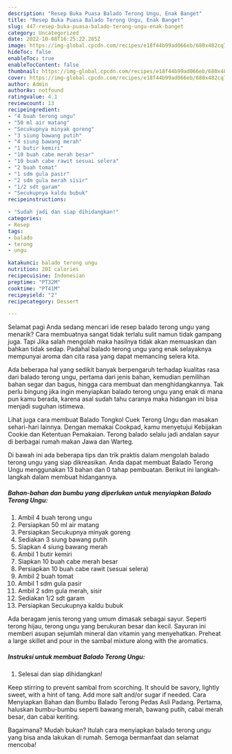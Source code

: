 ```yaml
---
description: "Resep Buka Puasa Balado Terong Ungu, Enak Banget"
title: "Resep Buka Puasa Balado Terong Ungu, Enak Banget"
slug: 447-resep-buka-puasa-balado-terong-ungu-enak-banget
category: Uncategorized
date: 2022-10-08T16:25:22.285Z
image: https://img-global.cpcdn.com/recipes/e18f44b99ad066eb/680x482cq70/balado-terong-ungu-foto-resep-utama.jpg
hideToc: false
enableToc: true
enableTocContent: false
thumbnail: https://img-global.cpcdn.com/recipes/e18f44b99ad066eb/680x482cq70/balado-terong-ungu-foto-resep-utama.jpg
cover: https://img-global.cpcdn.com/recipes/e18f44b99ad066eb/680x482cq70/balado-terong-ungu-foto-resep-utama.jpg
author: Admin
authorAv: notfound
ratingvalue: 4.1
reviewcount: 13
recipeingredient:
- "4 buah terong ungu"
- "50 ml air matang"
- "Secukupnya minyak goreng"
- "3 siung bawang putih"
- "4 siung bawang merah"
- "1 butir kemiri"
- "10 buah cabe merah besar"
- "10 buah cabe rawit sesuai selera"
- "2 buah tomat"
- "1 sdm gula pasir"
- "2 sdm gula merah sisir"
- "1/2 sdt garam"
- "Secukupnya kaldu bubuk"
recipeinstructions:

- "Sudah jadi dan siap dihidangkan!"
categories:
- Resep
tags:
- balado
- terong
- ungu

katakunci: balado terong ungu 
nutrition: 201 calories
recipecuisine: Indonesian
preptime: "PT32M"
cooktime: "PT41M"
recipeyield: "2"
recipecategory: Dessert

---
```



Selamat pagi Anda sedang mencari ide resep balado terong ungu yang menarik? Cara membuatnya sangat tidak terlalu sulit namun tidak gampang juga. Tapi Jika salah mengolah maka hasilnya tidak akan memuaskan dan bahkan tidak sedap. Padahal balado terong ungu yang enak selayaknya mempunyai aroma dan cita rasa yang dapat memancing selera kita.


Ada beberapa hal yang sedikit banyak berpengaruh terhadap kualitas rasa dari balado terong ungu, pertama dari jenis bahan, kemudian pemilihan bahan segar dan bagus, hingga cara membuat dan menghidangkannya. Tak perlu bingung jika ingin menyiapkan balado terong ungu yang enak di mana pun kamu berada, karena asal sudah tahu caranya maka hidangan ini bisa menjadi suguhan istimewa.

Lihat juga cara membuat Balado Tongkol Cuek Terong Ungu dan masakan sehari-hari lainnya. Dengan memakai Cookpad, kamu menyetujui Kebijakan Cookie dan Ketentuan Pemakaian. Terong balado selalu jadi andalan sayur di berbagai rumah makan Jawa dan Warteg.


Di bawah ini ada beberapa tips dan trik praktis dalam mengolah balado terong ungu yang siap dikreasikan. Anda dapat membuat Balado Terong Ungu menggunakan 13 bahan dan 0 tahap pembuatan. Berikut ini langkah-langkah dalam membuat hidangannya.

<!--inarticleads1-->

##### Bahan-bahan dan bumbu yang diperlukan untuk menyiapkan Balado Terong Ungu:

1. Ambil 4 buah terong ungu
1. Persiapkan 50 ml air matang
1. Persiapkan Secukupnya minyak goreng
1. Sediakan 3 siung bawang putih
1. Siapkan 4 siung bawang merah
1. Ambil 1 butir kemiri
1. Siapkan 10 buah cabe merah besar
1. Persiapkan 10 buah cabe rawit (sesuai selera)
1. Ambil 2 buah tomat
1. Ambil 1 sdm gula pasir
1. Ambil 2 sdm gula merah, sisir
1. Sediakan 1/2 sdt garam
1. Persiapkan Secukupnya kaldu bubuk


Ada beragam jenis terong yang umum dimasak sebagai sayur. Seperti terong hijau, terong ungu yang berukuran besar dan kecil. Sayuran ini memberi asupan sejumlah mineral dan vitamin yang menyehatkan. Preheat a large skillet and pour in the sambal mixture along with the aromatics. 

<!--inarticleads2-->

##### Instruksi untuk membuat Balado Terong Ungu:


1. Selesai dan siap dihidangkan!

Keep stirring to prevent sambal from scorching. It should be savory, lightly sweet, with a hint of tang. Add more salt and/or sugar if needed. Cara Menyiapkan Bahan dan Bumbu Balado Terong Pedas Asli Padang. Pertama, haluskan bumbu-bumbu seperti bawang merah, bawang putih, cabai merah besar, dan cabai keriting. 

Bagaimana? Mudah bukan? Itulah cara menyiapkan balado terong ungu yang bisa anda lakukan di rumah. Semoga bermanfaat dan selamat mencoba!
